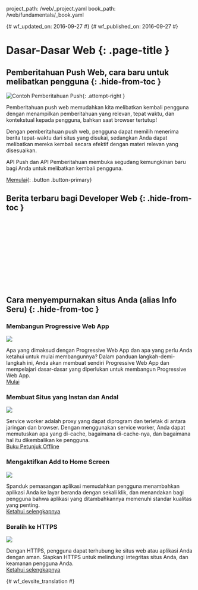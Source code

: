 project_path: /web/_project.yaml
book_path: /web/fundamentals/_book.yaml

{# wf_updated_on: 2016-09-27 #}
{# wf_published_on: 2016-09-27 #}

<style>
nav.devsite-page-nav, .devsite-rating-container, .page-title {display:none;}
</style>

# Dasar-Dasar Web {: .page-title }

## Pemberitahuan Push Web, cara baru untuk melibatkan pengguna {: .hide-from-toc  }

![Contoh Pemberitahuan Push](/web/images/common/push-notification-16x9.png){: .attempt-right }

Pemberitahuan push web memudahkan kita melibatkan kembali pengguna dengan
menampilkan pemberitahuan yang relevan, tepat waktu, dan kontekstual kepada pengguna, 
bahkan saat browser tertutup!

Dengan pemberitahuan push web, pengguna dapat memilih menerima berita tepat-waktu dari
situs yang disukai, sedangkan Anda dapat melibatkan mereka kembali secara efektif dengan
materi relevan yang disesuaikan.

API Push dan API Pemberitahuan membuka segudang
kemungkinan baru bagi Anda untuk melibatkan kembali pengguna.

[Memulai](engage-and-retain/push-notifications/){: .button .button-primary}

## Berita terbaru bagi Developer Web {: .hide-from-toc }

<div class="video-wrapper">
  <iframe class="devsite-embedded-youtube-video" data-video-id="YEbtvKPvTYE"
          data-autohide="1" data-showinfo="0" frameborder="0" allowfullscreen>
  </iframe>
</div>

<div class="feed hfeed" data-limit="2">
  <a href="https://google-developers.appspot.com/web/updates/rss.xml"></a>
  <article class="hentry">
    <a class="link"><header></header></a>
    <article class="entry-content" data-truncate="50w"></article>
    <div>
      <a class="link"><time class="updated published"></time></a>
    </div>
  </article>
</div>

<div class="clearfix"></div>

## Cara menyempurnakan situs Anda (alias Info Seru) {: .hide-from-toc }

<div class="attempt-left">
  <h3 class="hide-from-toc">Membangun Progressive Web App</h3>
  <img src="/web/fundamentals/images/ic_important_devices_black_48dp.png" class="devsite-landing-row-item-image">
  <p>
    Apa yang dimaksud dengan Progressive Web App dan apa yang perlu Anda ketahui untuk
    mulai membangunnya? Dalam panduan langkah-demi-langkah ini, Anda akan membuat sendiri
    Progressive Web App dan mempelajari dasar-dasar yang diperlukan untuk membangun
    Progressive Web App.<br>
    <a href="/web/fundamentals/getting-started/codelabs/your-first-pwapp/">Mulai</a>
  </p>
</div>
<div class="attempt-right">
  <h3 class="hide-from-toc">Membuat Situs yang Instan dan Andal</h3>
  <img src="/web/fundamentals/images/ic_thumb_up_black_48dp.png" class="devsite-landing-row-item-image">
  <p>
    Service worker adalah proxy yang dapat diprogram dan terletak di antara jaringan
    dan browser. Dengan menggunakan service worker, Anda dapat memutuskan apa yang
    di-cache, bagaimana di-cache-nya, dan bagaimana hal itu dikembalikan ke pengguna.<br>
    <a href="/web/fundamentals/instant-and-offline/offline-cookbook/">Buku Petunjuk Offline</a>
  </p>
</div>
<div class="clearfix"></div>
<div class="attempt-left">
  <h3 class="hide-from-toc">Mengaktifkan Add to Home Screen</h3>
  <img src="/web/fundamentals/images/ic_home_black_48dp.png" class="devsite-landing-row-item-image">
  <p>
    Spanduk pemasangan aplikasi memudahkan pengguna menambahkan aplikasi Anda ke
    layar beranda dengan sekali klik, dan menandakan bagi pengguna bahwa
    aplikasi yang ditambahkannya memenuhi standar kualitas yang penting.<br>
    <a href="/web/fundamentals/engage-and-retain/app-install-banners/">Ketahui selengkapnya</a>
  </p>
</div>
<div class="attempt-right">
  <h3 class="hide-from-toc">Beralih ke HTTPS</h3>
  <img src="/web/fundamentals/images/ic_https_black_48dp.png" class="devsite-landing-row-item-image">
  <p>
    Dengan HTTPS, pengguna dapat terhubung ke situs web atau aplikasi Anda dengan aman. Siapkan
    HTTPS untuk melindungi integritas situs Anda, dan keamanan pengguna
    Anda.<br>
    <a href="/web/fundamentals/security/encrypt-in-transit/why-https">Ketahui selengkapnya</a>
  </p>
</div>


{# wf_devsite_translation #}
